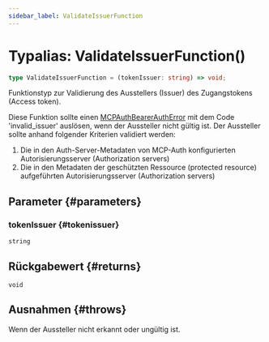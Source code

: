 ```yaml
---
sidebar_label: ValidateIssuerFunction
---
```


# Typalias: ValidateIssuerFunction()

```ts
type ValidateIssuerFunction = (tokenIssuer: string) => void;
```

Funktionstyp zur Validierung des Ausstellers (Issuer) des Zugangstokens (Access token).

Diese Funktion sollte einen [MCPAuthBearerAuthError](/references/js/classes/MCPAuthBearerAuthError.md) mit dem Code 'invalid_issuer' auslösen, wenn der Aussteller
nicht gültig ist. Der Aussteller sollte anhand folgender Kriterien validiert werden:

1. Die in den Auth-Server-Metadaten von MCP-Auth konfigurierten Autorisierungsserver (Authorization servers)
2. Die in den Metadaten der geschützten Ressource (protected resource) aufgeführten Autorisierungsserver (Authorization servers)

## Parameter {#parameters}

### tokenIssuer {#tokenissuer}

`string`

## Rückgabewert {#returns}

`void`

## Ausnahmen {#throws}

Wenn der Aussteller nicht erkannt oder ungültig ist.